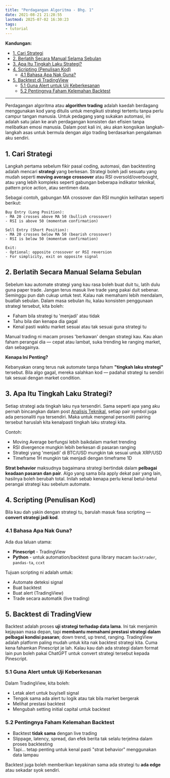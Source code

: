 ```yaml
---
title: "Perdagangan Algoritma - Bhg. 1"
date: 2021-08-21 21:28:55
lastmod: 2025-07-02 16:30:23
tags:
- tutorial
---
```


**Kandungan:**

- [1. Cari Strategi](#1-cari-strategi)
- [2. Berlatih Secara Manual Selama Sebulan](#2-berlatih-secara-manual-selama-sebulan)
- [3. Apa Itu Tingkah Laku Strategi?](#3-apa-itu-tingkah-laku-strategi)
- [4. Scripting (Penulisan Kod)](#4-scripting-penulisan-kod)
  - [4.1 Bahasa Apa Nak Guna?](#41-bahasa-apa-nak-guna)
- [5. Backtest di TradingView](#5-backtest-di-tradingview)
  - [5.1 Guna Alert untuk Uji Keberkesanan](#51-guna-alert-untuk-uji-keberkesanan)
  - [5.2 Pentingnya Faham Kelemahan Backtest](#52-pentingnya-faham-kelemahan-backtest)

---

Perdagangan algoritma atau **algorithm trading** adalah kaedah berdagang menggunakan kod yang ditulis untuk mengikuti strategi tertentu tanpa perlu campur tangan manusia. Untuk pedagang yang sukakan automasi, ini adalah satu jalan ke arah perdagangan konsisten dan efisien tanpa melibatkan emosi manusia. Dalam post kali ini, aku akan kongsikan langkah-langkah asas untuk bermula dengan algo trading berdasarkan pengalaman aku sendiri.

## 1. Cari Strategi

Langkah pertama sebelum fikir pasal coding, automasi, dan backtesting adalah mencari **strategi** yang berkesan. Strategi boleh jadi sesuatu yang mudah seperti **moving average crossover** atau RSI oversold/overbought, atau yang lebih kompleks seperti gabungan beberapa indikator teknikal, pattern price action, atau sentimen data.

Sebagai contoh, gabungan MA crossover dan RSI mungkin kelihatan seperti berikut:

    Buy Entry (Long Position):
    - MA 20 crosses above MA 50 (bullish crossover)
    - RSI is above 50 (momentum confirmation)

    Sell Entry (Short Position):
    - MA 20 crosses below MA 50 (bearish crossover)
    - RSI is below 50 (momentum confirmation)

    Exit:
    - Optional: opposite crossover or RSI reversion
    - For simplicity, exit on opposite signal

## 2. Berlatih Secara Manual Selama Sebulan

Sebelum kau automate strategi yang kau rasa boleh buat duit tu, latih dulu guna paper trade. Jangan terus masuk live trade yang pakai duit sebenar. Seminggu pun dah cukup untuk test. Kalau nak memahami lebih mendalam, buatlah sebulan. Dalam masa sebulan itu, kalau konsisten penggunaan strategi tersebut, kita boleh:

* Faham bila strategi tu 'menjadi' atau tidak
* Tahu bila dan kenapa dia gagal
* Kenal pasti waktu market sesuai atau tak sesuai guna strategi tu

Manual trading ni macam proses 'berkawan' dengan strategi kau. Kau akan faham perangai dia — cepat atau lambat, suka trending ke ranging market, dan sebagainya.

**Kenapa Ini Penting?**

Kebanyakan orang terus nak automate tanpa faham **"tingkah laku strategi"** tersebut. Bila algo gagal, mereka salahkan kod — padahal strategi tu sendiri tak sesuai dengan market condition.

## 3. Apa Itu Tingkah Laku Strategi?

Setiap strategi ada tingkah laku nya tersendiri. Sama seperti apa yang aku pernah bincangkan dalam post [Analisis Teknikal](https://luangdiri.github.io/2021/08/12/analisis-teknikal.html), setiap pair symbol juga ada personaliti nya tersendiri. Maka untuk mengenal personliti pairing tersebut haruslah kita kenalpasti tingkah laku strategi kita.

Contoh:

* Moving Average berfungsi lebih baikdalam market trending
* RSI divergence mungkin lebih berkesan di pasaran ranging
* Strategi yang 'menjadi' di BTC/USD mungkin tak sesuai untuk XRP/USD
* Timeframe 1H mungkin tak menjadi dengan timeframe 1D

**Strat behavior** maksudnya bagaimana strategi bertindak dalam **pelbagai keadaan pasaran dan pair**. Algo yang sama bila apply dekat pair yang lain, hasilnya boleh berubah total. Inilah sebab kenapa perlu kenal betul-betul perangai strategi kau sebelum automate.

## 4. Scripting (Penulisan Kod)

Bila kau dah yakin dengan strategi tu, barulah masuk fasa scripting — **convert strategi jadi kod**.

### 4.1 Bahasa Apa Nak Guna?

Ada dua laluan utama:

* **Pinescript** - TradingView
* **Python** - untuk automation/backtest guna library macam `backtrader`, `pandas-ta`, `ccxt`

Tujuan scripting ni adalah untuk:

* Automate deteksi signal
* Buat backtest
* Buat alert (TradingView)
* Trade secara automatik (live trading)

## 5. Backtest di TradingView

Backtest adalah proses **uji strategi terhadap data lama**. Ini tak menjamin kejayaan masa depan, tapi **membantu memahami prestasi strategi dalam pelbagai kondisi pasaran**; down trend, up trend, ranging. TradingView adalah platform paling mudah untuk kita nak backtest strategi kita. Cuma kena fahamkan Pinescript je lah. Kalau kau dah ada strategi dalam format lain pun boleh pakai ChatGPT untuk convert strategi tersebut kepada Pinescript.

### 5.1 Guna Alert untuk Uji Keberkesanan

Dalam TradingView, kita boleh:

* Letak alert untuk buy/sell signal
* Tengok sama ada alert tu logik atau tak bila market bergerak
* Melihat prestasi backtest
* Mengubah setting initial capital untuk backtest

### 5.2 Pentingnya Faham Kelemahan Backtest

* Backtest **tidak sama** dengan live trading
* Slippage, latency, spread, dan efek berita tak selalu terjelma dalam proses backtesting
* Tapi... tetap penting untuk kenal pasti "strat behavior" menggunakan data lampau

Backtest juga boleh memberikan keyakinan sama ada strategi tu **ada edge** atau sekadar syok sendiri.